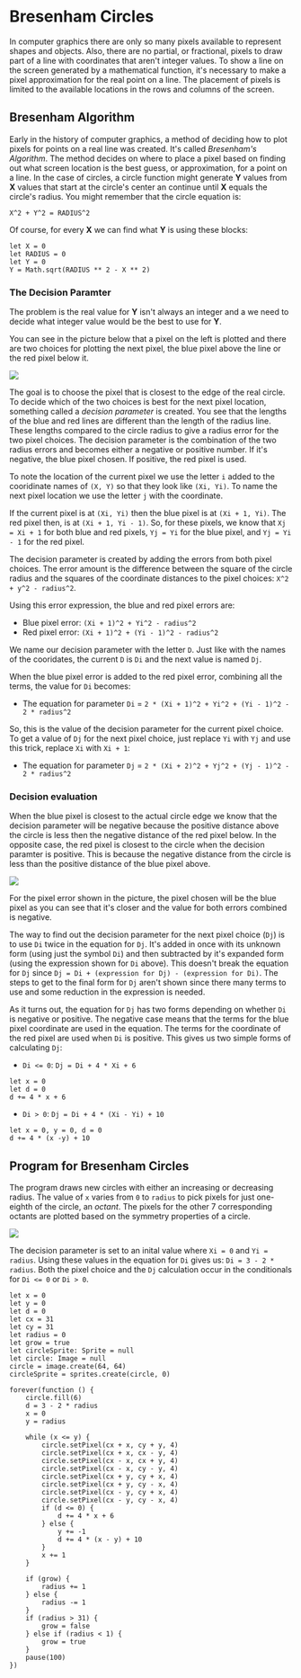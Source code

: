 # Bresenham Circles

In computer graphics there are only so many pixels available to represent shapes and objects. Also, there are no partial, or fractional, pixels to draw part of a line with coordinates that aren't integer values. To show a line on the screen generated by a mathematical function, it's necessary to make a pixel approximation for the real point on a line. The placement of pixels is limited to the available locations in the rows and columns of the screen.

## Bresenham Algorithm

Early in the history of computer graphics, a method of deciding how to plot  pixels for points on a real line was created. It's called _Bresenham's Algorithm_. The method decides on where to place a pixel based on finding out what screen location is the best guess, or approximation, for a point on a line. In the case of circles, a circle function might generate **Y** values from **X** values that start at the circle's center an continue until **X** equals the circle's radius. You might remember that the circle equation is:

```
X^2 + Y^2 = RADIUS^2
```

Of course, for every **X** we can find what **Y** is using these blocks:

```block
let X = 0
let RADIUS = 0
let Y = 0
Y = Math.sqrt(RADIUS ** 2 - X ** 2)
```

### The Decision Paramter

The problem is the real value for **Y** isn't always an integer and a we need to decide what integer value would be the best to use for **Y**.

You can see in the picture below that a pixel on the left is plotted and there are two choices for plotting the next pixel, the blue pixel above the line or the red pixel below it.

![](/static/examples/bresenham-circle/decision-points.jpg)

The goal is to choose the pixel that is closest to the edge of the real circle. To decide which of the two choices is best for the next pixel location, something called a _decision parameter_ is created. You see that the lengths of the blue and red lines are different than the length of the radius line. These lengths compared to the circle radius to give a radius error for the two pixel choices. The decision parameter is the combination of the two radius errors and becomes either a negative or positive number. If it's negative, the blue pixel chosen. If positive, the red pixel is used.

To note the location of the current pixel we use the letter ``i`` added to the cooridinate names of ``(X, Y)`` so that they look like ``(Xi, Yi)``. To name the next pixel location we use the letter ``j`` with the coordinate. 

If the current pixel is at ``(Xi, Yi)`` then the blue pixel is at ``(Xi + 1, Yi)``. The red pixel then, is at ``(Xi + 1, Yi - 1)``. So, for these pixels, we know that ``Xj = Xi + 1`` for both blue and red pixels, ``Yj = Yi`` for the blue pixel, and ``Yj = Yi - 1`` for the red pixel.

The decision parameter is created by adding the errors from both pixel choices. The error amount is the difference between the square of the circle radius and the squares of the coordinate distances to the pixel choices: ``X^2 + y^2 - radius^2``. 

Using this error expression, the blue and red pixel errors are:

* Blue pixel error: ``(Xi + 1)^2 + Yi^2 - radius^2``
* Red pixel error: ``(Xi + 1)^2 + (Yi - 1)^2 - radius^2``

We name our decision parameter with the letter ``D``. Just like with the names of the  cooridates, the current ``D`` is ``Di`` and the next value is named ``Dj``.

When the blue pixel error is added to the red pixel error, combining all the terms, the value for ``Di`` becomes:

* The equation for parameter ``Di`` = ``2 * (Xi + 1)^2 + Yi^2 + (Yi - 1)^2 - 2 * radius^2``

So, this is the value of the decision parameter for the current pixel choice. To get a value of ``Dj`` for the next pixel choice, just replace ``Yi`` with ``Yj`` and use this trick, replace ``Xi`` with ``Xi + 1``:

* The equation for parameter ``Dj`` = ``2 * (Xi + 2)^2 + Yj^2 + (Yj - 1)^2 - 2 * radius^2``

### Decision evaluation

When the blue pixel is closest to the actual circle edge we know that the decision parameter will be negative because the positive distance above the circle is less then the negative distance of the red pixel below. In the opposite case, the red pixel is closest to the circle when the decision paramter is positive. This is because the negative distance from the circle is less than the positive distance of the blue pixel above.

![](/static/examples/bresenham-circle/error-spans.jpg)

For the pixel error shown in the picture, the pixel chosen will be the blue pixel as you can see that it's closer and the value for both errors combined is negative.

The way to find out the decision parameter for the next pixel choice (``Dj``) is to use ``Di`` twice in the equation for ``Dj``. It's added in once with its unknown form (using just the symbol ``Di``) and then subtracted by it's expanded form (using the expression shown for ``Di`` above). This doesn't break the equation for ``Dj`` since ``Dj = Di + (expression for Dj) - (expression for Di)``. The steps to get to the final form for ``Dj`` aren't shown since there many terms to use and some reduction in the expression is needed.

As it turns out, the equation for ``Dj`` has two forms depending on whether ``Di`` is negative or positive. The negative case means that the terms for the blue pixel coordinate are used in the equation. The terms for the coordinate of the red pixel are used when ``Di`` is positive. This gives us two simple forms of calculating ``Dj``:

* ``Di <= 0``: ``Dj = Di + 4 * Xi + 6``
```block
let x = 0
let d = 0
d += 4 * x + 6
```
* ``Di > 0``: ``Dj = Di + 4 * (Xi - Yi) + 10``
```block
let x = 0, y = 0, d = 0
d += 4 * (x -y) + 10
```

## Program for Bresenham Circles

The program draws new circles with either an increasing or decreasing radius. The value of ``x`` varies from `0` to ``radius`` to pick pixels for just one-eighth of the circle, an _octant_. The pixels for the other 7 corresponding octants are plotted based on the symmetry properties of a circle.

![](/static/examples/bresenham-circle/octants.jpg)

The decision parameter is set to an inital value where ``Xi = 0`` and ``Yi = radius``. Using these values in the equation for ``Di`` gives us: ``Di = 3 - 2 * radius``. Both the pixel choice and the ``Dj`` calculation occur in the conditionals for ``Di <= 0`` or ``Di > 0``.

```blocks
let x = 0
let y = 0
let d = 0
let cx = 31
let cy = 31
let radius = 0
let grow = true
let circleSprite: Sprite = null
let circle: Image = null
circle = image.create(64, 64)
circleSprite = sprites.create(circle, 0)

forever(function () {
    circle.fill(6)
    d = 3 - 2 * radius
    x = 0
    y = radius

    while (x <= y) {
        circle.setPixel(cx + x, cy + y, 4)
        circle.setPixel(cx + x, cx - y, 4)
        circle.setPixel(cx - x, cx + y, 4)
        circle.setPixel(cx - x, cy - y, 4)
        circle.setPixel(cx + y, cy + x, 4)
        circle.setPixel(cx + y, cy - x, 4)
        circle.setPixel(cx - y, cy + x, 4)
        circle.setPixel(cx - y, cy - x, 4)
        if (d <= 0) {
            d += 4 * x + 6
        } else {
            y += -1
            d += 4 * (x - y) + 10
        }
        x += 1
    }

    if (grow) {
        radius += 1
    } else {
        radius -= 1
    }
    if (radius > 31) {
        grow = false
    } else if (radius < 1) {
        grow = true
    }
    pause(100)
})
```